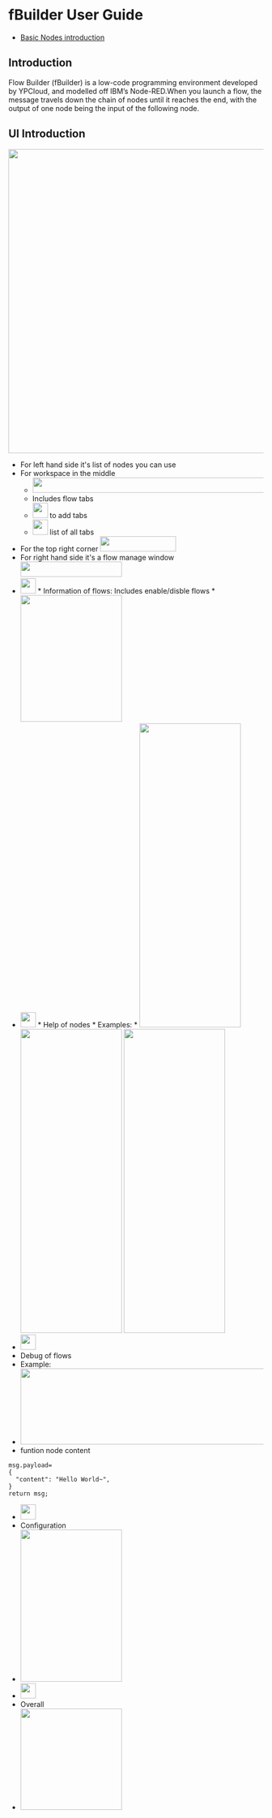 # fBuilder User Guide
*  [Basic Nodes introduction](https://github.com/motebus/ultrabook/blob/main/Ultranet%20Apps/fBuilder/nodes%20intro.md)

## Introduction
Flow Builder (fBuilder) is a low-code programming environment developed by YPCloud, and modelled off IBM’s Node-RED.When you launch a flow, the message travels down the chain of nodes until it reaches the end, with the output of one node being the input of the following node.

## UI Introduction
<img src="https://i.imgur.com/V8hyXg5.png" width=1200 height=600>

* For left hand side it's list of nodes you can use
* For workspace in the middle
  * <img src="https://i.imgur.com/iOCKLDh.png" width=800 height=30>
  * Includes flow tabs
  * <img src="https://i.imgur.com/QSdg0nI.png" width=30 height=30> to add tabs
  * <img src="https://i.imgur.com/xXm16T3.png" width=30 height=30> list of all tabs
* For the top right corner <img src="https://i.imgur.com/KCUock7.png" width=150 height=30> 
* For right hand side it's a flow manage window <img src="https://i.imgur.com/xEKRbxs.png" width=200 height=30>  
 * <img src="https://i.imgur.com/yf4T3Be.png" width=30 height=30>  
   * Information of flows: Includes enable/disble flows 
   * <img src="https://i.imgur.com/UHPdPPh.png" width=200 height=250> 
 * <img src="https://i.imgur.com/BZNT7Ak.png" width=30 height=30>
   * Help of nodes  
   * Examples:
   * <img src="https://i.imgur.com/s82Kq0t.png" width=200 height=600> <img src="https://i.imgur.com/ICqFXMv.png" width=200 height=600> <img src="https://i.imgur.com/uk6Nhu8.png" width=200 height=600> 
 * <img src="https://i.imgur.com/hxlCBls.png" width=30 height=30> 
  * Debug of flows
  * Example:
  * <img src="https://i.imgur.com/u7tT20h.png" width=500 height=150>
  * funtion node content
  ```
  msg.payload=
  {
    "content": "Hello World~",
  }
  return msg;
  ```
 * <img src="https://i.imgur.com/uJXy3dz.png" width=30 height=30> 
  * Configuration
  * <img src="https://i.imgur.com/EU3SoQz.png" width=200 height=300> 
 * <img src="https://i.imgur.com/KB6AFa4.png" width=30 height=30> 
  * Overall
  * <img src="https://i.imgur.com/MoOSTGu.png" width=200 height=200> 
